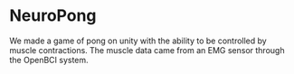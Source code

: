 # NeuroPong
We made a game of pong on unity with the ability to be controlled by muscle contractions.
The muscle data came from an EMG sensor through the OpenBCI system.
